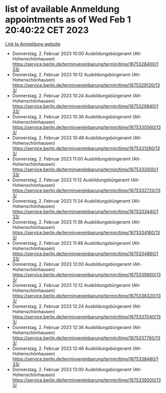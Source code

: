 # list of available Anmeldung appointments as of Wed Feb  1 20:40:22 CET 2023
[Link to Anmeldung website](https://service.berlin.de/terminvereinbarung/termin/tag.php?termin=0&anliegen[]=120686&dienstleisterlist=122210,122217,327316,122219,327312,122227,327314,122231,327346,122243,327348,122252,329742,122260,329745,122262,329748,122254,329751,122271,327278,122273,327274,122277,327276,330436,122280,327294,122282,327290,122284,327292,327539,122291,327270,122285,327266,122286,327264,122296,327268,150230,329760,122301,327282,122297,327286,122294,327284,122312,329763,122314,329775,122304,327330,122311,327334,122309,327332,122281,327352,122279,329772,122276,327324,122274,327326,122267,329766,122246,327318,122251,327320,122257,327322,122208,327298,122226,327300,121362,121364&herkunft=http%3A%2F%2Fservice.berlin.de%2Fdienstleistung%2F120686%2F)
- Donnerstag, 2. Februar 2023 10:00 Ausbildungsbürgeramt (Alt- Hohenschönhausen) https://service.berlin.de/terminvereinbarung/termin/time/1675328400/133/
- Donnerstag, 2. Februar 2023 10:12 Ausbildungsbürgeramt (Alt- Hohenschönhausen) https://service.berlin.de/terminvereinbarung/termin/time/1675329120/133/
- Donnerstag, 2. Februar 2023 10:24 Ausbildungsbürgeramt (Alt- Hohenschönhausen) https://service.berlin.de/terminvereinbarung/termin/time/1675329840/133/
- Donnerstag, 2. Februar 2023 10:36 Ausbildungsbürgeramt (Alt- Hohenschönhausen) https://service.berlin.de/terminvereinbarung/termin/time/1675330560/133/
- Donnerstag, 2. Februar 2023 10:48 Ausbildungsbürgeramt (Alt- Hohenschönhausen) https://service.berlin.de/terminvereinbarung/termin/time/1675331280/133/
- Donnerstag, 2. Februar 2023 11:00 Ausbildungsbürgeramt (Alt- Hohenschönhausen) https://service.berlin.de/terminvereinbarung/termin/time/1675332000/133/
- Donnerstag, 2. Februar 2023 11:12 Ausbildungsbürgeramt (Alt- Hohenschönhausen) https://service.berlin.de/terminvereinbarung/termin/time/1675332720/133/
- Donnerstag, 2. Februar 2023 11:24 Ausbildungsbürgeramt (Alt- Hohenschönhausen) https://service.berlin.de/terminvereinbarung/termin/time/1675333440/133/
- Donnerstag, 2. Februar 2023 11:36 Ausbildungsbürgeramt (Alt- Hohenschönhausen) https://service.berlin.de/terminvereinbarung/termin/time/1675334160/133/
- Donnerstag, 2. Februar 2023 11:48 Ausbildungsbürgeramt (Alt- Hohenschönhausen) https://service.berlin.de/terminvereinbarung/termin/time/1675334880/133/
- Donnerstag, 2. Februar 2023 12:00 Ausbildungsbürgeramt (Alt- Hohenschönhausen) https://service.berlin.de/terminvereinbarung/termin/time/1675335600/133/
- Donnerstag, 2. Februar 2023 12:12 Ausbildungsbürgeramt (Alt- Hohenschönhausen) https://service.berlin.de/terminvereinbarung/termin/time/1675336320/133/
- Donnerstag, 2. Februar 2023 12:24 Ausbildungsbürgeramt (Alt- Hohenschönhausen) https://service.berlin.de/terminvereinbarung/termin/time/1675337040/133/
- Donnerstag, 2. Februar 2023 12:36 Ausbildungsbürgeramt (Alt- Hohenschönhausen) https://service.berlin.de/terminvereinbarung/termin/time/1675337760/133/
- Donnerstag, 2. Februar 2023 12:48 Ausbildungsbürgeramt (Alt- Hohenschönhausen) https://service.berlin.de/terminvereinbarung/termin/time/1675338480/133/
- Donnerstag, 2. Februar 2023 13:00 Ausbildungsbürgeramt (Alt- Hohenschönhausen) https://service.berlin.de/terminvereinbarung/termin/time/1675339200/133/
